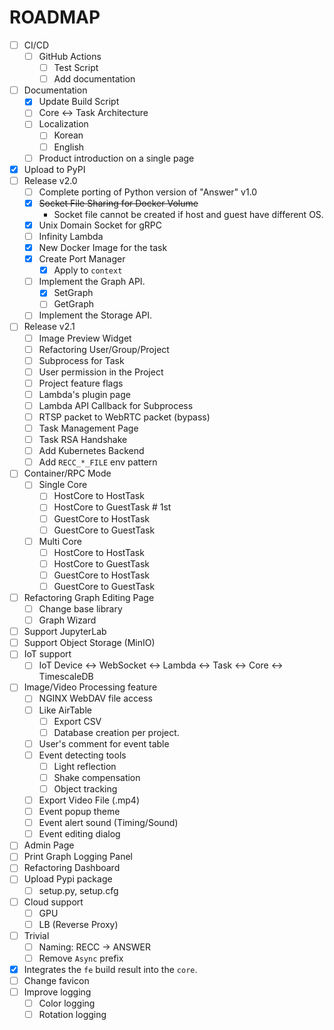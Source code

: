 # ROADMAP

- [ ] CI/CD
  - [ ] GitHub Actions
    - [ ] Test Script
    - [ ] Add documentation
- [ ] Documentation
  - [x] Update Build Script
  - [ ] Core <-> Task Architecture
  - [ ] Localization
    - [ ] Korean
    - [ ] English
  - [ ] Product introduction on a single page
- [x] Upload to PyPI
- [ ] Release v2.0
  - [ ] Complete porting of Python version of "Answer" v1.0
  - [x] <del>Socket File Sharing for Docker Volume</del>
    - Socket file cannot be created if host and guest have different OS.
  - [x] Unix Domain Socket for gRPC
  - [ ] Infinity Lambda
  - [x] New Docker Image for the task
  - [x] Create Port Manager
    - [x] Apply to `context`
  - [ ] Implement the Graph API.
    - [x] SetGraph
    - [ ] GetGraph
  - [ ] Implement the Storage API.
- [ ] Release v2.1
  - [ ] Image Preview Widget
  - [ ] Refactoring User/Group/Project
  - [ ] Subprocess for Task
  - [ ] User permission in the Project
  - [ ] Project feature flags
  - [ ] Lambda's plugin page
  - [ ] Lambda API Callback for Subprocess
  - [ ] RTSP packet to WebRTC packet (bypass)
  - [ ] Task Management Page
  - [ ] Task RSA Handshake
  - [ ] Add Kubernetes Backend
  - [ ] Add `RECC_*_FILE` env pattern
- [ ] Container/RPC Mode
  - [ ] Single Core
    - [ ] HostCore to HostTask
    - [ ] HostCore to GuestTask  # 1st
    - [ ] GuestCore to HostTask
    - [ ] GuestCore to GuestTask
  - [ ] Multi Core
    - [ ] HostCore to HostTask
    - [ ] HostCore to GuestTask
    - [ ] GuestCore to HostTask
    - [ ] GuestCore to GuestTask
- [ ] Refactoring Graph Editing Page
  - [ ] Change base library
  - [ ] Graph Wizard
- [ ] Support JupyterLab
- [ ] Support Object Storage (MinIO)
- [ ] IoT support
  - [ ] IoT Device <-> WebSocket <-> Lambda <-> Task <-> Core <-> TimescaleDB
- [ ] Image/Video Processing feature
  - [ ] NGINX WebDAV file access
  - [ ] Like AirTable
    - [ ] Export CSV
    - [ ] Database creation per project.
  - [ ] User's comment for event table
  - [ ] Event detecting tools
    - [ ] Light reflection
    - [ ] Shake compensation
    - [ ] Object tracking
  - [ ] Export Video File (.mp4)
  - [ ] Event popup theme
  - [ ] Event alert sound (Timing/Sound)
  - [ ] Event editing dialog
- [ ] Admin Page
- [ ] Print Graph Logging Panel
- [ ] Refactoring Dashboard
- [ ] Upload Pypi package
  - [ ] setup.py, setup.cfg
- [ ] Cloud support
  - [ ] GPU
  - [ ] LB (Reverse Proxy)
- [ ] Trivial
  - [ ] Naming: RECC -> ANSWER
  - [ ] Remove `Async` prefix
- [x] Integrates the `fe` build result into the `core`.
- [ ] Change favicon
- [ ] Improve logging
  - [ ] Color logging
  - [ ] Rotation logging
